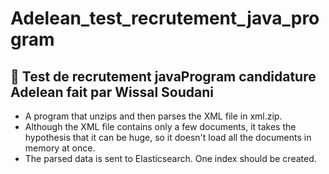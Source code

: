# Adelean_test_recrutement_java_program
## 🔭 Test de recrutement javaProgram candidature Adelean fait par Wissal Soudani

- A program that unzips and then parses the XML file in xml.zip. 
- Although the XML file contains only a few documents, it takes the hypothesis that it can be huge, so it doesn't load all the documents in memory at once.
- The parsed data is sent to Elasticsearch. One index should be created.

